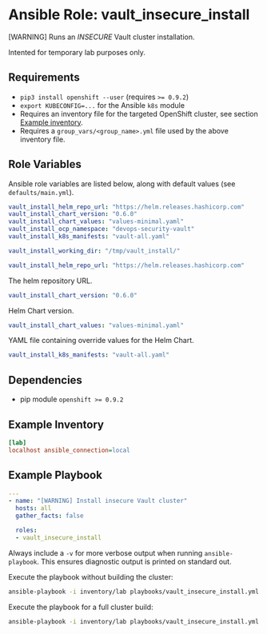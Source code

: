 # Ansible Role: vault_insecure_install

[WARNING] Runs an _INSECURE_ Vault cluster installation.

Intented for temporary lab purposes only.

## Requirements

- `pip3 install openshift --user` (requires `>= 0.9.2`)
- `export KUBECONFIG=...` for the Ansible `k8s` module
- Requires an inventory file for the targeted OpenShift cluster, see section [Example inventory](#example-inventory). 
- Requires a `group_vars/<group_name>.yml` file used by the above inventory file.

## Role Variables

Ansible role variables are listed below, along with default values (see `defaults/main.yml`).

```yaml
vault_install_helm_repo_url: "https://helm.releases.hashicorp.com"
vault_install_chart_version: "0.6.0"
vault_install_chart_values: "values-minimal.yaml"
vault_install_ocp_namespace: "devops-security-vault"
vault_install_k8s_manifests: "vault-all.yaml"

vault_install_working_dir: "/tmp/vault_install/"
```

```yaml
vault_install_helm_repo_url: "https://helm.releases.hashicorp.com"
```

The helm repository URL.

```yaml
vault_install_chart_version: "0.6.0"
```

Helm Chart version.

```yaml
vault_install_chart_values: "values-minimal.yaml"
```

YAML file containing override values for the Helm Chart.

```yaml
vault_install_k8s_manifests: "vault-all.yaml"
```

## Dependencies

- pip module `openshift >= 0.9.2`

## Example Inventory

```ini
[lab]
localhost ansible_connection=local
```

## Example Playbook

```yaml
---
- name: "[WARNING] Install insecure Vault cluster"
  hosts: all
  gather_facts: false

  roles:
  - vault_insecure_install
```

Always include a `-v` for more verbose output when running `ansible-playbook`. This ensures diagnostic
output is printed on standard out.

Execute the playbook without building the cluster:

```bash
ansible-playbook -i inventory/lab playbooks/vault_insecure_install.yml --skip-tags build -v
```

Execute the playbook for a full cluster build:

```bash
ansible-playbook -i inventory/lab playbooks/vault_insecure_install.yml -v
```

